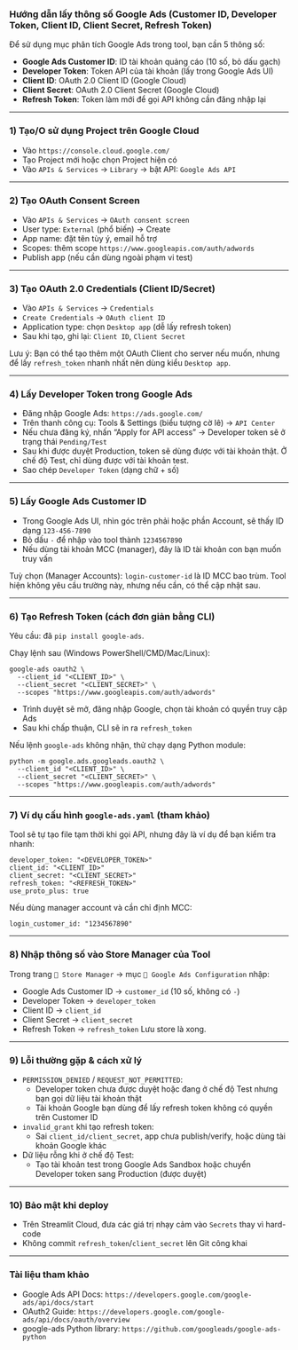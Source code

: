 ### Hướng dẫn lấy thông số Google Ads (Customer ID, Developer Token, Client ID, Client Secret, Refresh Token)

Để sử dụng mục phân tích Google Ads trong tool, bạn cần 5 thông số:
- **Google Ads Customer ID**: ID tài khoản quảng cáo (10 số, bỏ dấu gạch)
- **Developer Token**: Token API của tài khoản (lấy trong Google Ads UI)
- **Client ID**: OAuth 2.0 Client ID (Google Cloud)
- **Client Secret**: OAuth 2.0 Client Secret (Google Cloud)
- **Refresh Token**: Token làm mới để gọi API không cần đăng nhập lại

---

### 1) Tạo/O sử dụng Project trên Google Cloud
- Vào `https://console.cloud.google.com/`
- Tạo Project mới hoặc chọn Project hiện có
- Vào `APIs & Services` → `Library` → bật API: `Google Ads API`

---

### 2) Tạo OAuth Consent Screen
- Vào `APIs & Services` → `OAuth consent screen`
- User type: `External` (phổ biến) → Create
- App name: đặt tên tùy ý, email hỗ trợ
- Scopes: thêm scope `https://www.googleapis.com/auth/adwords`
- Publish app (nếu cần dùng ngoài phạm vi test)

---

### 3) Tạo OAuth 2.0 Credentials (Client ID/Secret)
- Vào `APIs & Services` → `Credentials`
- `Create Credentials` → `OAuth client ID`
- Application type: chọn `Desktop app` (dễ lấy refresh token)
- Sau khi tạo, ghi lại: `Client ID`, `Client Secret`

Lưu ý: Bạn có thể tạo thêm một OAuth Client cho server nếu muốn, nhưng để lấy `refresh_token` nhanh nhất nên dùng kiểu `Desktop app`.

---

### 4) Lấy Developer Token trong Google Ads
- Đăng nhập Google Ads: `https://ads.google.com/`
- Trên thanh công cụ: Tools & Settings (biểu tượng cờ lê) → `API Center`
- Nếu chưa đăng ký, nhấn “Apply for API access” → Developer token sẽ ở trạng thái `Pending/Test`
- Sau khi được duyệt Production, token sẽ dùng được với tài khoản thật. Ở chế độ Test, chỉ dùng được với tài khoản test.
- Sao chép `Developer Token` (dạng chữ + số)

---

### 5) Lấy Google Ads Customer ID
- Trong Google Ads UI, nhìn góc trên phải hoặc phần Account, sẽ thấy ID dạng `123-456-7890`
- Bỏ dấu `-` để nhập vào tool thành `1234567890`
- Nếu dùng tài khoản MCC (manager), đây là ID tài khoản con bạn muốn truy vấn

Tuỳ chọn (Manager Accounts): `login-customer-id` là ID MCC bao trùm. Tool hiện không yêu cầu trường này, nhưng nếu cần, có thể cập nhật sau.

---

### 6) Tạo Refresh Token (cách đơn giản bằng CLI)
Yêu cầu: đã `pip install google-ads`.

Chạy lệnh sau (Windows PowerShell/CMD/Mac/Linux):
```
google-ads oauth2 \
  --client_id "<CLIENT_ID>" \
  --client_secret "<CLIENT_SECRET>" \
  --scopes "https://www.googleapis.com/auth/adwords"
```
- Trình duyệt sẽ mở, đăng nhập Google, chọn tài khoản có quyền truy cập Ads
- Sau khi chấp thuận, CLI sẽ in ra `refresh_token`

Nếu lệnh `google-ads` không nhận, thử chạy dạng Python module:
```
python -m google.ads.googleads.oauth2 \
  --client_id "<CLIENT_ID>" \
  --client_secret "<CLIENT_SECRET>" \
  --scopes "https://www.googleapis.com/auth/adwords"
```

---

### 7) Ví dụ cấu hình `google-ads.yaml` (tham khảo)
Tool sẽ tự tạo file tạm thời khi gọi API, nhưng đây là ví dụ để bạn kiểm tra nhanh:
```
developer_token: "<DEVELOPER_TOKEN>"
client_id: "<CLIENT_ID>"
client_secret: "<CLIENT_SECRET>"
refresh_token: "<REFRESH_TOKEN>"
use_proto_plus: true
```
Nếu dùng manager account và cần chỉ định MCC:
```
login_customer_id: "1234567890"
```

---

### 8) Nhập thông số vào Store Manager của Tool
Trong trang `🏪 Store Manager` → mục `📢 Google Ads Configuration` nhập:
- Google Ads Customer ID → `customer_id` (10 số, không có `-`)
- Developer Token → `developer_token`
- Client ID → `client_id`
- Client Secret → `client_secret`
- Refresh Token → `refresh_token`
Lưu store là xong.

---

### 9) Lỗi thường gặp & cách xử lý
- `PERMISSION_DENIED` / `REQUEST_NOT_PERMITTED`:
  - Developer token chưa được duyệt hoặc đang ở chế độ Test nhưng bạn gọi dữ liệu tài khoản thật
  - Tài khoản Google bạn dùng để lấy refresh token không có quyền trên Customer ID
- `invalid_grant` khi tạo refresh token:
  - Sai `client_id/client_secret`, app chưa publish/verify, hoặc dùng tài khoản Google khác
- Dữ liệu rỗng khi ở chế độ Test:
  - Tạo tài khoản test trong Google Ads Sandbox hoặc chuyển Developer token sang Production (được duyệt)

---

### 10) Bảo mật khi deploy
- Trên Streamlit Cloud, đưa các giá trị nhạy cảm vào `Secrets` thay vì hard-code
- Không commit `refresh_token`/`client_secret` lên Git công khai

---

### Tài liệu tham khảo
- Google Ads API Docs: `https://developers.google.com/google-ads/api/docs/start`
- OAuth2 Guide: `https://developers.google.com/google-ads/api/docs/oauth/overview`
- google-ads Python library: `https://github.com/googleads/google-ads-python`
